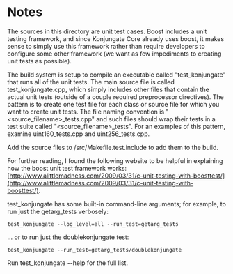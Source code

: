 # Notes
The sources in this directory are unit test cases.  Boost includes a
unit testing framework, and since Konjungate Core already uses boost, it makes
sense to simply use this framework rather than require developers to
configure some other framework (we want as few impediments to creating
unit tests as possible).

The build system is setup to compile an executable called "test_konjungate"
that runs all of the unit tests.  The main source file is called
test_konjungate.cpp, which simply includes other files that contain the
actual unit tests (outside of a couple required preprocessor
directives).  The pattern is to create one test file for each class or
source file for which you want to create unit tests.  The file naming
convention is "<source_filename>_tests.cpp" and such files should wrap
their tests in a test suite called "<source_filename>_tests".  For an
examples of this pattern, examine uint160_tests.cpp and
uint256_tests.cpp.

Add the source files to /src/Makefile.test.include to add them to the build.

For further reading, I found the following website to be helpful in
explaining how the boost unit test framework works:
[http://www.alittlemadness.com/2009/03/31/c-unit-testing-with-boosttest/](http://www.alittlemadness.com/2009/03/31/c-unit-testing-with-boosttest/).

test_konjungate has some built-in command-line arguments; for
example, to run just the getarg_tests verbosely:

    test_konjungate --log_level=all --run_test=getarg_tests

... or to run just the doublekonjungate test:

    test_konjungate --run_test=getarg_tests/doublekonjungate

Run  test_konjungate --help   for the full list.

